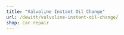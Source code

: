 ```yaml
---
title: "Valvoline Instant Oil Change"
url: /dewitt/valvoline-instant-oil-change/
shop: car repair
---
```

